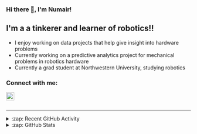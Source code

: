 ### Hi there 👋, I'm Numair!

## I'm a a tinkerer and learner of robotics!!

 - I enjoy working on data projects that help give insight into hardware problems
 - Currently working on a predictive analytics project for mechanical problems in robotics hardware
 - Currently a grad student at Northwestern University, studying robotics

 ### Connect with me:

[<img align="left" alt="newmayor | LinkedIn" width="22px" src="https://cdn.jsdelivr.net/npm/simple-icons@v3/icons/linkedin.svg" />][linkedin]

<br />
<br />

---

<details>
  <summary>:zap: Recent GitHub Activity</summary>
  
<!--START_SECTION:activity-->
1. 🗣 Commented on [#2](https://github.com/newmayor/portfolio-sass/issues/2) in [newmayor/portfolio-sass](https://github.com/newmayor/portfolio-sass)
2. ❗️ Closed issue [#2](https://github.com/newmayor/portfolio-sass/issues/2) in [newmayor/portfolio-sass](https://github.com/newmayor/portfolio-sass)
3. ❌ Closed PR [#11](https://github.com/newmayor/free-developer-resources/pull/11) in [newmayor/free-developer-resources](https://github.com/newmayor/free-developer-resources)
4. 🗣 Commented on [#11](https://github.com/newmayor/free-developer-resources/issues/11) in [newmayor/free-developer-resources](https://github.com/newmayor/free-developer-resources)
5. 🎉 Merged PR [#10](https://github.com/newmayor/free-developer-resources/pull/10) in [newmayor/free-developer-resources](https://github.com/newmayor/free-developer-resources)
<!--END_SECTION:activity-->

</details>

<details>
  <summary>:zap: GitHub Stats</summary>

  [![Numair's GitHub stats](https://github-readme-stats.vercel.app/api?username=newmayor)](https://github.com/anuraghazra/github-readme-stats)


</details>

[linkedin]: https://linkedin.com/in/numahmed

